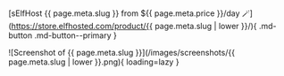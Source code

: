 [sElfHost {{ page.meta.slug }} from ${{ page.meta.price }}/day :magic_wand:](https://store.elfhosted.com/product/{{ page.meta.slug | lower }}/){ .md-button .md-button--primary }

![Screenshot of {{ page.meta.slug }}](/images/screenshots/{{ page.meta.slug | lower }}.png){ loading=lazy }